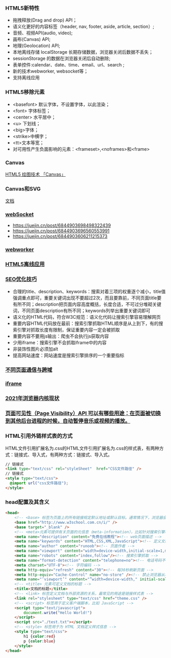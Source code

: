 ### HTML5新特性

* 拖拽释放(Drag and drop) API；
* 语义化更好的内容标签（header, nav, footer, aside, article, section）;
* 音频、视频API(audio, video);
* 画布(Canvas) API;
* 地理(Geolocation) API;
* 本地离线存储 localStorage 长期存储数据，浏览器关闭后数据不丢失；
* sessionStorage 的数据在浏览器关闭后自动删除;
* 表单控件:calendar、date、time、email、url、search ;
* 新的技术webworker, websocket等；
* 支持离线应用

### HTML5移除元素

* \<basefont\> 默认字体，不设置字体，以此渲染；
* \<font\> 字体标签；
* \<center\> 水平居中；
* \<u\> 下划线；
* \<big\>字体；
* \<strike\>中横字；
* \<tt\>文本等宽；
* 对可用性产生负面影响的元素：\<frameset\>,\<noframes\>和\<frame\>

### Canvas

[HTML5 绘图技术 「Canvas」](https://www.jianshu.com/p/7bb4896be61c)

### Canvas和SVG

[文档](https://www.w3school.com.cn/html/html5_canvas_vs_svg.asp)

### [webSocket](https://juejin.cn/post/6844903544978407431)
* https://juejin.cn/post/6844903698498322439
* https://juejin.cn/post/6844903696560553991
* https://juejin.cn/post/6844903606211215373

### [webworker](https://juejin.cn/post/6844903725249593352)

### [HTML5离线应用](https://mp.weixin.qq.com/s/Q-Z8kYWSUJpkpAkTBv1Igw)

### [SEO优化技巧](https://juejin.cn/post/6844904097263386638)

* 合理的title、description、keywords：搜索对着三项的权重逐个减小，title值强调重点即可，重要关键词出现不要超过2次，而且要靠前，不同页面title要有所不同；description把页面内容高度概括，长度合适，不可过分堆砌关键词，不同页面description有所不同；keywords列举出重要关键词即可
* 语义化的HTML代码，符合W3C规范：语义化代码让搜索引擎容易理解网页
* 重要内容HTML代码放在最前：搜索引擎抓取HTML顺序是从上到下，有的搜索引擎对抓取长度有限制，保证重要内容一定会被抓取
* 重要内容不要用js输出：爬虫不会执行js获取内容
* 少用iframe：搜索引擎不会抓取iframe中的内容
* 非装饰性图片必须加alt
* 提高网站速度：网站速度是搜索引擎排序的一个重要指标

### [不同页面通信与跨域](https://juejin.cn/post/6844903613030989832)

### [iframe](https://segmentfault.com/a/1190000004502619)

### [2021年浏览器内核现状](https://juejin.cn/post/6926729677088227342)

### [页面可见性（Page Visibility）API 可以有哪些用途：在页面被切换到其他后台进程的时候，自动暂停音乐或视频的播放。](https://juejin.cn/post/6844904104834121736)

### HTML引用外链样式表的方式

HTML文件引用扩展名为.css的HTML文件引用扩展名为.css的样式表，有两种方式：链接式、导入式，有两种方式：链接式、导入式。
``` html
// 链接式
<link type="text/css" rel="styleSheet"  href="CSS文件路径" />
// 链接式
<style type="text/css">
  @import url("css文件路径");
</style>
```

### head配置及其含义

``` html
<head>
    <!-- <base> 标签为页面上的所有链接规定默认地址或默认目标。通常情况下，浏览器会从当前文档的 URL 中提取相应的元素来填写相对 URL 中的空白。使用 <base> 标签可以改变这一点。浏览器随后将不再使用当前文档的 URL，而使用指定的基本 URL 来解析所有的相对 URL。这其中包括 <a>、<img>、<link>、<form> 标签中的 URL -->
    <base href="http://www.w3school.com.cn/i/" />
    <base target="_blank" />
    <!-- <meta>元素可提供有关页面的元信息（meta-information），比如针对搜索引擎和更新频度的描述和关键词 -->
    <meta name="description" content="免费在线教程"><!-- web页面描述 -->  <!--  -->
    <meta name="keywords" content="HTML,CSS,XML,JavaScript"><!-- 定义文档关键词 -->
    <meta name="author" content="runoob"><!-- 页面作者 -->
    <meta name="viewport" content="width=device-width,initial-scale=1,minimum-scale=1,maximum-scale=1,user-scalable=no" /><!-- 不能进行缩放 -->
    <meta name="robots" content="index,follow"/><!-- 搜索引擎抓取 -->
    <meta name="format-detection" content="telephone=no"><!-- 电话号码不显示为拨号的超链接 -->
    <meta charset="UTF-8"><!-- 字符编码 -->
    <meta http-equiv="refresh" content="30"><!-- 每30秒刷新页面 -->
    <meta http-equiv="Cache-Control" name="no-store" /><!-- 禁止浏览器从本地计算机的缓存中访问页面内容 -->
    <meta name="’viewport’" content="”width=device-width," initial-scale="1." maximum-scale="1,user-scalable=no”"/><!-- 为移动设备添加 viewport -->
    <!-- <title> 元素可定义文档的标题 -->
    <title>文档的标题</title>
    <!-- <link> 标签定义文档与外部资源的关系，最常见的用途是链接样式表 -->
    <link rel="stylesheet" type="text/css" href="theme.css" />
    <!-- <script> 标签用于定义客户端脚本，比如 JavaScript -->
    <script type="text/javascript">
        document.write("Hello World!")
    </script>
    <script src="./test.txt"></script>
    <!-- <style> 标签用于为 HTML 文档定义样式信息 -->
    <style type="text/css">
        h1 {color:red}
        p {color:blue}
    </style>
</head>
```